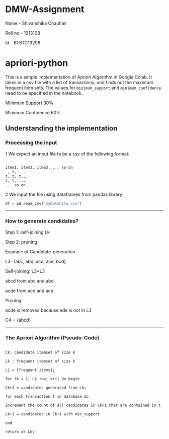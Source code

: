 # DMW-Assignment

Name - Shivanshika Chauhan

Roll no - 1913108

Id - BTBTC19296

# apriori-python
This is a simple implementation of Apriori Algorithm in Google Colab. It takes in a csv file with a list of transactions, and finds out the maximum frequent item sets. The values for `minimum_support` and `minimum_confidence` need to be specified in the notebook.

Minimum Support 30%

Minimum Confidence 60%

## Understanding the implementation

### Processing the input
1 We expect an input file to be a csv of the following format:
```csv

item1, item2, item3, ... so on
 , t, ...
t, t, t,...
t, t, ...
... so on...

```
2 We input the file using dataframes from pandas library:

```python
df = pd.read_csv("myDataFile.csv")
```
---
### How to generate candidates?

Step 1: self-joining Lk

Step 2: pruning

Example of Candidate-generation

L3={abc, abd, acd, ace, bcd}

Self-joining: L3*L3

abcd from abc and abd

acde from acd and ace

Pruning:

acde is removed because ade is not in L3

C4 = {abcd}

---
### The Apriori Algorithm (Pseudo-Code)

```

Ck: Candidate itemset of size k

Lk : frequent itemset of size k

L1 = {frequent items};

for (k = 1; Lk !=∅; k++) do begin

Ck+1 = candidates generated from Lk;

for each transaction t in database do

increment the count of all candidates in Ck+1 that are contained in t

Lk+1 = candidates in Ck+1 with min_support

end

return ∪k Lk;
